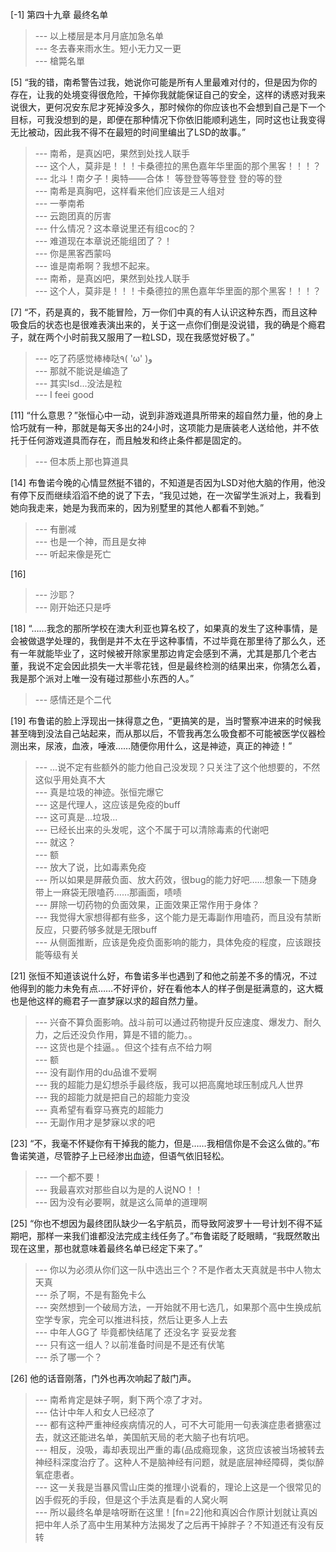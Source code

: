 
[-1] 第四十九章 最终名单
>--- 以上楼层是本月月底加急名单<br>
>--- 冬去春来雨水生。短小无力又一更<br>
>--- 槍斃名單<br>

[5] “我的错，南希警告过我，她说你可能是所有人里最难对付的，但是因为你的存在，让我的处境变得很危险，干掉你我就能保证自己的安全，这样的诱惑对我来说很大，更何况安东尼才死掉没多久，那时候你的你应该也不会想到自己是下一个目标，可我没想到的是，即便在那种情况下你依旧能顺利逃生，同时这也让我变得无比被动，因此我不得不在最短的时间里编出了LSD的故事。”
>--- 南希，是真凶吧，果然到处找人联手<br>
>--- 这个人，莫非是！！！卡桑德拉的黑色嘉年华里面的那个黑客！！！？<br>
>--- 北斗！南夕子！奥特——合体！
等登登等等登登 登的等的登<br>
>--- 南希是真胸吧，这样看来他们应该是三人组对<br>
>--- 一拳南希<br>
>--- 云跑团真的厉害<br>
>--- 什么情况？这本章说里还有组coc的？<br>
>--- 难道现在本章说还能组团了？！<br>
>--- 你是黑客西蒙吗<br>
>--- 谁是南希啊？我想不起来。<br>
>--- 南希，是真凶吧，果然到处找人联手<br>
>--- 这个人，莫非是！！！卡桑德拉的黑色嘉年华里面的那个黑客！！！？<br>

[7] “不，药是真的，我不能冒险，万一你们中真的有人认识这种东西，而且这种吸食后的状态也是很难表演出来的，关于这一点你们倒是没说错，我的确是个瘾君子，就在两个小时前我又服用了一粒LSD，现在我感觉好极了。”
>--- 吃了药感觉棒棒哒٩( 'ω' )و<br>
>--- 那就不能说是编造了<br>
>--- 其实lsd...没法是粒<br>
>--- I feei good<br>

[11] “什么意思？”张恒心中一动，说到非游戏道具所带来的超自然力量，他的身上恰巧就有一种，那就是每天多出的24小时，这项能力是唐装老人送给他，并不依托于任何游戏道具而存在，而且触发和终止条件都是固定的。
>--- 但本质上那也算道具<br>

[14] 布鲁诺今晚的心情显然挺不错的，不知道是否因为LSD对他大脑的作用，他没有停下反而继续滔滔不绝的说了下去，“我见过她，在一次留学生派对上，我看到她向我走来，她是为我而来的，因为别墅里的其他人都看不到她。”
>--- 有删减<br>
>--- 也是一个神，而且是女神<br>
>--- 听起来像是死亡<br>

[16] 
>--- 沙耶？<br>
>--- 刚开始还只是呼<br>

[18] “……我念的那所学校在澳大利亚也算名校了，如果真的发生了这种事情，是会被做退学处理的，我倒是并不太在乎这种事情，不过毕竟在那里待了那么久，还有一年就能毕业了，这时候被开除家里那边肯定会感到不满，尤其是那几个老古董，我说不定会因此损失一大半零花钱，但是最终检测的结果出来，你猜怎么着，我是那个派对上唯一没有碰过那些小东西的人。”
>--- 感情还是个二代<br>

[19] 布鲁诺的脸上浮现出一抹得意之色，“更搞笑的是，当时警察冲进来的时候我甚至嗨到没法自己站起来，而从那以后，不管我再怎么吸食都不可能被医学仪器检测出来，尿液，血液，唾液……随便你用什么，这是神迹，真正的神迹！”
>--- …说不定有些额外的能力他自己没发现？只关注了这个他想要的，不然这似乎用处真不大<br>
>--- 真是垃圾的神迹。张恒完爆它<br>
>--- 这是代理人，这应该是免疫的buff<br>
>--- 这可真是...垃圾...<br>
>--- 已经长出来的头发呢，这个不属于可以清除毒素的代谢吧<br>
>--- 就这？<br>
>--- 额<br>
>--- 放大了说，比如毒素免疫<br>
>--- 所以如果是屏蔽负面、放大药效，很bug的能力好吧……想象一下随身带上一麻袋无限嗑药……那画面，啧啧<br>
>--- 屏除一切药物的负面效果，正面效果正常作用于身体？<br>
>--- 我觉得大家想得都有些多，这个能力是无毒副作用嗑药，而且没有禁断反应，只要药够多就是无限buff<br>
>--- 从侧面推断，应该是免疫负面影响的能力，具体免疫的程度，应该跟技能等级有关<br>

[21] 张恒不知道该说什么好，布鲁诺多半也遇到了和他之前差不多的情况，不过他得到的能力未免有点……不好评价，好在看他本人的样子倒是挺满意的，这大概也是他这样的瘾君子一直梦寐以求的超自然力量。
>--- 兴奋不算负面影响。战斗前可以通过药物提升反应速度、爆发力、耐久力，之后还没负作用，算是不错的能力。。<br>
>--- 这货也是个挂逼。。但这个挂有点不给力啊<br>
>--- 额<br>
>--- 没有副作用的du品谁不爱啊<br>
>--- 我的超能力是幻想杀手最终版，我可以把高魔地球压制成凡人世界<br>
>--- 我的超能力就是把自己的超能力变没<br>
>--- 真希望有看穿马赛克的超能力<br>
>--- 无副作用才是梦寐以求的吧<br>

[23] “不，我毫不怀疑你有干掉我的能力，但是……我相信你是不会这么做的。”布鲁诺笑道，尽管脖子上已经渗出血迹，但语气依旧轻松。
>--- 一个都不要！<br>
>--- 我最喜欢对那些自以为是的人说NO！！<br>
>--- 因为没有必要啊，就是这么简单的道理啊<br>

[25] “你也不想因为最终团队缺少一名宇航员，而导致阿波罗十一号计划不得不延期吧，那样一来我们谁都没法完成主线任务了。”布鲁诺眨了眨眼睛，“我既然敢出现在这里，那也就意味着最终名单已经定下来了。”
>--- 你以为必须从你们这一队中选出三个？不是作者太天真就是书中人物太天真<br>
>--- 杀了啊，不是有豁免卡么<br>
>--- 突然想到一个破局方法，一开始就不用七选几，如果那个高中生换成航空学专家，完全可以推进科技，然后让更多人上去<br>
>--- 中年人GG了 毕竟都快结尾了 还没名字 妥妥龙套<br>
>--- 只有这一组人？以前准备时间是不是还有伏笔<br>
>--- 杀了哪一个？<br>

[26] 他的话音刚落，门外也再次响起了敲门声。
>--- 南希肯定是妹子啊，剩下两个凉了才对。<br>
>--- 估计中年人和女人已经凉了<br>
>--- 都有这种严重神经疾病情况的人，可不大可能用一句表演症患者搪塞过去，就这还能进名单，美国航天局的老大脑子也有坑吧。<br>
>--- 相反，没吸，毒却表现出严重的毒(品成瘾现象，这货应该被当场被转去神经科深度治疗了。这种人不是脑神经有问题，就是底层神经障碍，类似醉氧症患者。<br>
>--- 这一关我是当暴风雪山庄类的推理小说看的，理论上这是一个很常见的凶手假死的手段，但是这个手法真是看的人窝火啊<br>
>--- 所以最终名单是啥呀断在这里！[fn=22]他和真凶合作原计划就让真凶把中年人杀了高中生用某种方法揭发了之后再干掉胖子？不知道还有没有反转<br>
